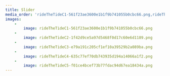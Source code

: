 ```yaml
---
title: Slider
media_order: 'rideTheTideC1-561f23ae3600e1b1f9b741055b0cbc66.png,rideTheTideC2-1f42d9ce5a97d5468f0d17c60e6d1189.png,rideTheTideC3-e79a191c205cf1ef10a39529b2a089ba.png,rideTheTideC4-635c77ef70db743935d194a14066a1f2.png,rideTheTideC5-f01ce4bcef73b77fdac94d67ea18434a.png'
images:
    -
        image: rideTheTideC1-561f23ae3600e1b1f9b741055b0cbc66.png
    -
        image: rideTheTideC2-1f42d9ce5a97d5468f0d17c60e6d1189.png
    -
        image: rideTheTideC3-e79a191c205cf1ef10a39529b2a089ba.png
    -
        image: rideTheTideC4-635c77ef70db743935d194a14066a1f2.png
    -
        image: rideTheTideC5-f01ce4bcef73b77fdac94d67ea18434a.png
---
```


